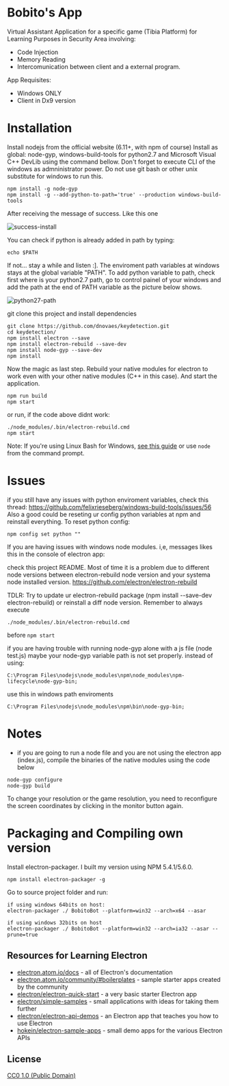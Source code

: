 # Bobito's App

Virtual Assistant Application for a specific game (Tibia Platform) for Learning Purposes in Security Area involving:
- Code Injection
- Memory Reading
- Intercomunication between client and a external program.

App Requisites:
- Windows ONLY
- Client in Dx9 version

# Installation

Install nodejs from the official website (6.11+, with npm of course)
Install as global: node-gyp, windows-build-tools for python2.7 and Microsoft Visual C++ DevLib using the command bellow. Don't forget to execute CLI of the windows as admninistrator power. Do not use git bash or other unix substitute for windows to run this.

```
npm install -g node-gyp
npm install -g --add-python-to-path='true' --production windows-build-tools
```

After receiving the message of success. Like this one

![success-install](https://i.imgur.com/Z6ITFwb.png)

You can check if python is already added in path by typing:
```
echo $PATH
```

If not... stay a while and listen :]. The enviroment path variables at windows stays at the global variable "PATH". To add python variable to path, check first where is your python2.7 path, go to control painel of your windows and add the path at the end of PATH variable as the picture below shows.

![python27-path](https://i.imgur.com/gaVdnMA.png)

git clone this project and install dependencies
```
git clone https://github.com/dnovaes/keydetection.git
cd keydetection/
npm install electron --save
npm install electron-rebuild --save-dev
npm install node-gyp --save-dev
npm install
```

Now the magic as last step. Rebuild your native modules for electron to work even with your other
native modules (C++ in this case). And start the application.
```
npm run build
npm start
```
or run, if the code above didnt work:
```
./node_modules/.bin/electron-rebuild.cmd
npm start
```
Note: If you're using Linux Bash for Windows, [see this guide](https://www.howtogeek.com/261575/how-to-run-graphical-linux-desktop-applications-from-windows-10s-bash-shell/) or use `node` from the command prompt.

# Issues

if you still have any issues with python enviroment variables, check this thread: https://github.com/felixrieseberg/windows-build-tools/issues/56
Also a good could be reseting ur config python variables at npm and reinstall everything. To reset python config:

```
npm config set python ""
```

If you are having issues with windows node modules. i,e, messages likes this in the console of electron app:

check this project README. Most of time it is a problem due to different node versions between electron-rebuild node version and your systema node installed version. 
https://github.com/electron/electron-rebuild

TDLR: Try to update ur electron-rebuild package (npm install --save-dev electron-rebuild) or reinstall a diff node version. Remember to always execute 
```
./node_modules/.bin/electron-rebuild.cmd
```
before ```npm start```

if you are having trouble with running node-gyp alone with a js file (node test.js) maybe your node-gyp variable path is not set properly.
instead of using:
```
C:\Program Files\nodejs\node_modules\npm\node_modules\npm-lifecycle\node-gyp-bin;
```
use this in windows path enviroments
```
C:\Program Files\nodejs\node_modules\npm\bin\node-gyp-bin;
```

# Notes

- if you are going to run a node file and you are not using the electron app (index.js), compile the binaries of the native modules using the code below
```
node-gyp configure
node-gyp build
```

To change your resolution or the game resolution, you need to reconfigure the screen coordinates by clicking in the
monitor button again.

# Packaging and Compiling own version

Install electron-packager. I built my version using NPM 5.4.1/5.6.0.
```
npm install electron-packager -g
```

Go to source project folder and run:

```
if using windows 64bits on host:
electron-packager ./ BobitoBot --platform=win32 --arch=x64 --asar

if using windows 32bits on host
electron-packager ./ BobitoBot --platform=win32 --arch=ia32 --asar --prune=true
```

## Resources for Learning Electron

- [electron.atom.io/docs](http://electron.atom.io/docs) - all of Electron's documentation
- [electron.atom.io/community/#boilerplates](http://electron.atom.io/community/#boilerplates) - sample starter apps created by the community
- [electron/electron-quick-start](https://github.com/electron/electron-quick-start) - a very basic starter Electron app
- [electron/simple-samples](https://github.com/electron/simple-samples) - small applications with ideas for taking them further
- [electron/electron-api-demos](https://github.com/electron/electron-api-demos) - an Electron app that teaches you how to use Electron
- [hokein/electron-sample-apps](https://github.com/hokein/electron-sample-apps) - small demo apps for the various Electron APIs

## License

[CC0 1.0 (Public Domain)](LICENSE.md)
